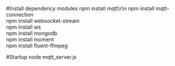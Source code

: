 #Install dependency modules
npm install mqtt\r\n
npm install mqtt-connection<br>
npm install websocket-stream<br>
npm install ws<br>
npm install mongodb<br>
npm install moment<br>
npm install fluent-ffmpeg

#Startup
node mqtt_server.js

